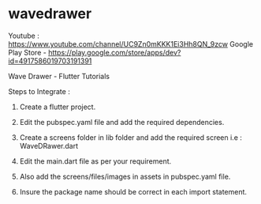 # wavedrawer

Youtube : https://www.youtube.com/channel/UC9Zn0mKKK1Ei3Hh8QN_9zcw
Google Play Store - https://play.google.com/store/apps/dev?id=4917586019703191391

Wave Drawer - Flutter Tutorials

Steps to Integrate : 
1. Create a flutter project.

2. Edit the pubspec.yaml file and add the required dependencies.
  
3. Create a screens folder in lib folder and add the required screen i.e : WaveDRawer.dart

4. Edit the main.dart file as per your requirement.

5. Also add the screens/files/images in assets in pubspec.yaml file.

6. Insure the package name should be correct in each import statement.
